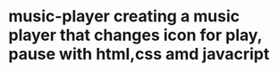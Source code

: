 # music-player creating a music player that changes icon for play, pause with html,css amd javacript
